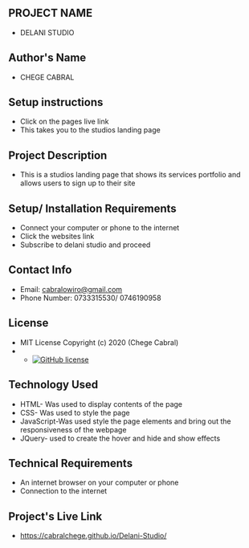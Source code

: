 ## PROJECT NAME
 - DELANI STUDIO
 ## Author's Name
 - CHEGE CABRAL
 
## Setup instructions 
- Click on the pages live link
- This takes you to the studios landing page


## Project Description 
- This is a studios landing page that shows its services portfolio and allows users to sign up to their site 

## Setup/ Installation Requirements
- Connect your computer or phone to the internet
- Click the websites link
- Subscribe to delani studio and proceed


## Contact Info
- Email: cabralowiro@gmail.com
- Phone Number: 0733315530/ 0746190958
## License
- MIT License Copyright (c) 2020 (Chege Cabral)
- - [![GitHub license](https://img.shields.io/github/license/Naereen/StrapDown.js.svg)](https://github.com/Naereen/StrapDown.js/blob/master/LICENSE)
## Technology Used
- HTML- Was used to display contents of the page
- CSS- Was used to style the page
- JavaScript-Was used style the page elements and bring out the responsiveness of the webpage
- JQuery- used to create the hover and hide and show effects
## Technical Requirements
- An internet browser on your computer or phone 
- Connection to the internet
## Project's Live Link
- https://cabralchege.github.io/Delani-Studio/